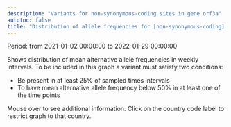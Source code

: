 ```yaml
---
description: "Variants for non-synonymous-coding sites in gene orf3a"
autotoc: false
title: "Distribution of allele frequencies for [non-synonymous-coding] sites in gene [orf3a]"
---
```


Period: from 2021-01-02 00:00:00 to 2022-01-29 00:00:00

Shows distribution of mean alternative allele frequencies in weekly intervals. To be included in this graph a variant must satisfy two conditions:

- Be present in at least 25% of sampled times intervals
- To have mean alternative allele frequency below 50% in at least one of the time points

Mouse over to see additional information. Click on the country code label to restrict graph to that country.

<div class="shadow-sm p-3 mb-5 bg-light rounded" align="center">
<vega-embed spec="https://raw.githubusercontent.com/galaxyproject/SARS-CoV-2/master/data/ipynb/graphs/non-synonymous-coding-orf3a.json"/>
</div>

